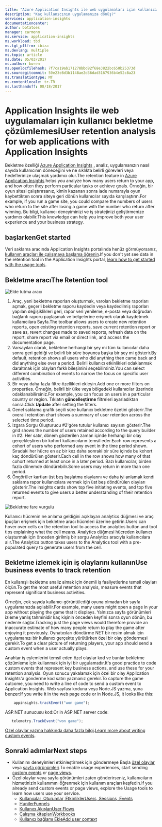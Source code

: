 ```yaml
---
title: "Azure Application Insights ile web uygulamaları için kullanıcı bekletme analizi | Microsoft docs"
description: "Kaç kullanıcının uygulamanıza dönüş?"
services: application-insights
documentationcenter: 
author: botatoes
manager: carmonm
ms.service: application-insights
ms.workload: tbd
ms.tgt_pltfrm: ibiza
ms.devlang: multiple
ms.topic: article
ms.date: 05/03/2017
ms.author: bwren
ms.openlocfilehash: 7f7ca19ab171278bbd82f68e3822bc650b25373d
ms.sourcegitcommit: 50e23e8d3b1148ae2d36dad3167936b4e52c8a23
ms.translationtype: MT
ms.contentlocale: tr-TR
ms.lasthandoff: 08/18/2017
---
```

# <a name="user-retention-analysis-for-web-applications-with-application-insights"></a><span data-ttu-id="be368-103">Application Insights ile web uygulamaları için kullanıcı bekletme çözümlemesi</span><span class="sxs-lookup"><span data-stu-id="be368-103">User retention analysis for web applications with Application Insights</span></span>

<span data-ttu-id="be368-104">Bekletme özelliği [Azure Application Insights](app-insights-overview.md) , analiz, uygulamanızın nasıl sayıda kullanıcının döneceğini ve ne sıklıkta belirli görevleri veya hedeflerinize ulaşmak yardımcı olur.</span><span class="sxs-lookup"><span data-stu-id="be368-104">The retention feature in [Azure Application Insights](app-insights-overview.md) helps you analyze how many users return to your app, and how often they perform particular tasks or achieve goals.</span></span> <span data-ttu-id="be368-105">Örneğin, bir oyun sitesi çalıştırırsanız, kimin kazanan sonra iade numarayla oyun kaybettikten sonra siteye geri dönün kullanıcılar sayıda karşılaştırın.</span><span class="sxs-lookup"><span data-stu-id="be368-105">For example, if you run a game site, you could compare the numbers of users who return to the site after losing a game with the number who return after winning.</span></span> <span data-ttu-id="be368-106">Bu bilgi, kullanıcı deneyiminizi ve iş stratejinizi geliştirmenize yardımcı olabilir.</span><span class="sxs-lookup"><span data-stu-id="be368-106">This knowledge can help you improve both your user experience and your business strategy.</span></span>

## <a name="get-started"></a><span data-ttu-id="be368-107">başlarken</span><span class="sxs-lookup"><span data-stu-id="be368-107">Get started</span></span>

<span data-ttu-id="be368-108">Veri saklama aracında Application Insights portalında henüz görmüyorsanız, [kullanım araçları ile çalışmaya başlama öğrenin](app-insights-usage-overview.md).</span><span class="sxs-lookup"><span data-stu-id="be368-108">If you don't yet see data in the retention tool in the Application Insights portal, [learn how to get started with the usage tools](app-insights-usage-overview.md).</span></span>

## <a name="the-retention-tool"></a><span data-ttu-id="be368-109">Bekletme aracı</span><span class="sxs-lookup"><span data-stu-id="be368-109">The Retention tool</span></span>

![Elde tutma aracı](./media/app-insights-usage-retention/retention.png)

1. <span data-ttu-id="be368-111">Araç, yeni bekletme raporları oluşturmak, varolan bekletme raporları açmak, geçerli bekletme raporu kaydedin veya kaydedilmiş raporları yapılan değişiklikleri geri, rapor veri yenileme, e-posta veya doğrudan bağlantı raporu paylaşmak ve belgelerine erişmek olarak kaydetmek kullanıcılara Sayfa.</span><span class="sxs-lookup"><span data-stu-id="be368-111">The toolbar allows users to create new retention reports, open existing retention reports, save current retention report or save as, revert changes made to saved reports, refresh data on the report, share report via email or direct link, and access the documentation page.</span></span> 
2. <span data-ttu-id="be368-112">Varsayılan olarak, bekletme herhangi bir şey mi tüm kullanıcılar daha sonra geri geldiği ve belirli bir süre boyunca başka bir şey mi gösterir.</span><span class="sxs-lookup"><span data-stu-id="be368-112">By default, retention shows all users who did anything then came back and did anything else over a period.</span></span> <span data-ttu-id="be368-113">Belirli kullanıcı etkinlikleri odaklanmak daraltmak için olayları farklı bileşimini seçebilirsiniz.</span><span class="sxs-lookup"><span data-stu-id="be368-113">You can select different combination of events to narrow the focus on specific user activities.</span></span>
3. <span data-ttu-id="be368-114">Bir veya daha fazla filtre özellikleri ekleyin.</span><span class="sxs-lookup"><span data-stu-id="be368-114">Add one or more filters on properties.</span></span> <span data-ttu-id="be368-115">Örneğin, belirli bir ülke veya bölgedeki kullanıcılar üzerinde odaklanabilirsiniz.</span><span class="sxs-lookup"><span data-stu-id="be368-115">For example, you can focus on users in a particular country or region.</span></span> <span data-ttu-id="be368-116">Tıklatın **güncelleştirme** filtreleri ayarladıktan sonra.</span><span class="sxs-lookup"><span data-stu-id="be368-116">Click **Update** after setting the filters.</span></span> 
4. <span data-ttu-id="be368-117">Genel saklama grafik seçili süre kullanıcı bekletme özetini gösterir.</span><span class="sxs-lookup"><span data-stu-id="be368-117">The overall retention chart shows a summary of user retention across the selected time period.</span></span> 
5. <span data-ttu-id="be368-118">Izgara Sorgu Oluşturucu #2'göre tutulur kullanıcı sayısını gösterir.</span><span class="sxs-lookup"><span data-stu-id="be368-118">The grid shows the number of users retained according to the query builder in #2.</span></span> <span data-ttu-id="be368-119">Her satır, dönem gösterilen zaman içinde herhangi bir olay gerçekleştiren bir kohort kullanıcıların temsil eder.</span><span class="sxs-lookup"><span data-stu-id="be368-119">Each row represents a cohort of users who performed any event in the time period shown.</span></span> <span data-ttu-id="be368-120">Sıradaki her hücre en az bir kez daha sonraki bir süre içinde bu kohort kaç döndürülen gösterir.</span><span class="sxs-lookup"><span data-stu-id="be368-120">Each cell in the row shows how many of that cohort returned at least once in a later period.</span></span> <span data-ttu-id="be368-121">Bazı kullanıcılar, birden fazla dönemde döndürebilir.</span><span class="sxs-lookup"><span data-stu-id="be368-121">Some users may return in more than one period.</span></span> 
6. <span data-ttu-id="be368-122">Öngörüler kartları üst beş başlatma olaylarını ve daha iyi anlamak kendi saklama rapor kullanıcılara vermek için üst beş döndürülen olayları gösterir.</span><span class="sxs-lookup"><span data-stu-id="be368-122">The insights cards show top five initiating events, and top five returned events to give users a better understanding of their retention report.</span></span> 

![Bekletme fare vurgulu](./media/app-insights-usage-retention/hover.png)

<span data-ttu-id="be368-124">Kullanıcı hücrenin ne anlama geldiğini açıklayan analytics düğmesi ve araç ipuçları erişmek için bekletme aracı hücreleri üzerine getirin.</span><span class="sxs-lookup"><span data-stu-id="be368-124">Users can hover over cells on the retention tool to access the analytics button and tool tips explaining what the cell means.</span></span> <span data-ttu-id="be368-125">Analytics düğmesi hücreden kullanıcı oluşturmak için önceden girilmiş bir sorgu Analytics aracıyla kullanıcılara alır.</span><span class="sxs-lookup"><span data-stu-id="be368-125">The Analytics button takes users to the Analytics tool with a pre-populated query to generate users from the cell.</span></span> 

## <a name="use-business-events-to-track-retention"></a><span data-ttu-id="be368-126">Bekletme izlemek için iş olaylarını kullanın</span><span class="sxs-lookup"><span data-stu-id="be368-126">Use business events to track retention</span></span>

<span data-ttu-id="be368-127">En kullanışlı bekletme analiz almak için önemli iş faaliyetlerine temsil olayları ölçün.</span><span class="sxs-lookup"><span data-stu-id="be368-127">To get the most useful retention analysis, measure events that represent significant business activities.</span></span> 

<span data-ttu-id="be368-128">Örneğin, çok sayıda kullanıcı görüntülediği oyuna olmadan bir sayfa uygulamanızda açılabilir.</span><span class="sxs-lookup"><span data-stu-id="be368-128">For example, many users might open a page in your app without playing the game that it displays.</span></span> <span data-ttu-id="be368-129">Yalnızca sayfa görünümleri izleme yanlış tahminidir kaç kişinin önceden keyfini sonra oyun dönün, bu nedenle sağlar.</span><span class="sxs-lookup"><span data-stu-id="be368-129">Tracking just the page views would therefore provide an inaccurate estimate of how many people return to play the game after enjoying it previously.</span></span> <span data-ttu-id="be368-130">Oynatıcıları döndürme NET bir resim almak için uygulamanızı bir kullanıcı gerçekte yürütürken özel bir olay göndermesi gerekir.</span><span class="sxs-lookup"><span data-stu-id="be368-130">To get a clear picture of returning players, your app should send a custom event when a user actually plays.</span></span>  

<span data-ttu-id="be368-131">Anahtar iş eylemlerini temsil eden özel olaylar kod ve bunlar bekletme çözümleme için kullanmak için iyi bir uygulamadır.</span><span class="sxs-lookup"><span data-stu-id="be368-131">It's good practice to code custom events that represent key business actions, and use these for your retention analysis.</span></span> <span data-ttu-id="be368-132">Oyun sonucu yakalamak için özel bir olay Application Insights'a gönderme kod satırı yazmanız gerekir.</span><span class="sxs-lookup"><span data-stu-id="be368-132">To capture the game outcome, you need to write a line of code to send a custom event to Application Insights.</span></span> <span data-ttu-id="be368-133">Web sayfası koduna veya Node.JS yazma, şuna benzer:</span><span class="sxs-lookup"><span data-stu-id="be368-133">If you write it in the web page code or in Node.JS, it looks like this:</span></span>

```JavaScript
    appinsights.trackEvent("won game");
```

<span data-ttu-id="be368-134">ASP.NET sunucusu kod:</span><span class="sxs-lookup"><span data-stu-id="be368-134">Or in ASP.NET server code:</span></span>

```C#
   telemetry.TrackEvent("won game");
```

<span data-ttu-id="be368-135">[Özel olaylar yazma hakkında daha fazla bilgi](app-insights-api-custom-events-metrics.md#trackevent).</span><span class="sxs-lookup"><span data-stu-id="be368-135">[Learn more about writing custom events](app-insights-api-custom-events-metrics.md#trackevent).</span></span>


## <a name="next-steps"></a><span data-ttu-id="be368-136">Sonraki adımlar</span><span class="sxs-lookup"><span data-stu-id="be368-136">Next steps</span></span>
- <span data-ttu-id="be368-137">Kullanımı deneyimleri etkinleştirmek için göndermeye Başla [özel olaylar](https://docs.microsoft.com/en-us/azure/application-insights/app-insights-api-custom-events-metrics#trackevent) veya [sayfa görünümleri](https://docs.microsoft.com/azure/application-insights/app-insights-api-custom-events-metrics#page-views).</span><span class="sxs-lookup"><span data-stu-id="be368-137">To enable usage experiences, start sending [custom events](https://docs.microsoft.com/en-us/azure/application-insights/app-insights-api-custom-events-metrics#trackevent) or [page views](https://docs.microsoft.com/azure/application-insights/app-insights-api-custom-events-metrics#page-views).</span></span>
- <span data-ttu-id="be368-138">Özel olaylar veya sayfa görünümleri zaten gönderirseniz, kullanıcıların hizmetinizin kullanımını öğrenmek için kullanım araçları keşfedin.</span><span class="sxs-lookup"><span data-stu-id="be368-138">If you already send custom events or page views, explore the Usage tools to learn how users use your service.</span></span>
    - [<span data-ttu-id="be368-139">Kullanıcılar, Oturumlar, Etkinlikler</span><span class="sxs-lookup"><span data-stu-id="be368-139">Users, Sessions, Events</span></span>](app-insights-usage-segmentation.md)
    - [<span data-ttu-id="be368-140">Huniler</span><span class="sxs-lookup"><span data-stu-id="be368-140">Funnels</span></span>](usage-funnels.md)
    - [<span data-ttu-id="be368-141">Kullanıcı Akışları</span><span class="sxs-lookup"><span data-stu-id="be368-141">User Flows</span></span>](app-insights-usage-flows.md)
    - [<span data-ttu-id="be368-142">Çalışma kitapları</span><span class="sxs-lookup"><span data-stu-id="be368-142">Workbooks</span></span>](app-insights-usage-workbooks.md)
    - [<span data-ttu-id="be368-143">Kullanıcı bağlamı Ekle</span><span class="sxs-lookup"><span data-stu-id="be368-143">Add user context</span></span>](app-insights-usage-send-user-context.md)


